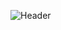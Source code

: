 ![Header](https://cdn.discordapp.com/attachments/752098472139816962/752127466281369751/vta-emily_idle.gif "Header")
